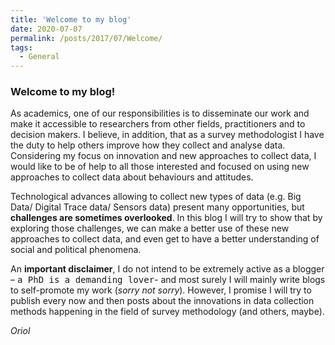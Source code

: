 ```yaml
---
title: 'Welcome to my blog'
date: 2020-07-07
permalink: /posts/2017/07/Welcome/
tags:
  - General
---
```

### Welcome to my blog! 

As academics, one of our responsibilities is to disseminate our work and make it accessible to researchers from other fields, practitioners and to decision makers. I believe, in addition, that as a survey methodologist I have the duty to help others improve how they collect and analyse data. Considering my focus on innovation and new approaches to collect data, I would like to be of help to all those interested and focused on using new approaches to collect data about behaviours and attitudes. 

Technological advances allowing to collect new types of data (e.g. Big Data/ Digital Trace data/ Sensors data) present many opportunities, but **challenges are sometimes overlooked**. In this blog I will try to show that by exploring those challenges, we can make a better use of these new approaches to collect data, and even get to have a better understanding of social and political phenomena. 

An **important disclaimer**, I do not intend to be extremely active as a blogger – <kbd>a PhD is a demanding lover</kbd>- and most surely I will mainly write blogs to self-promote my work (_sorry not sorry_). However, I promise I will try to publish every now and then posts about the innovations in data collection methods happening in the field of survey methodology (and others, maybe). 

_Oriol_
